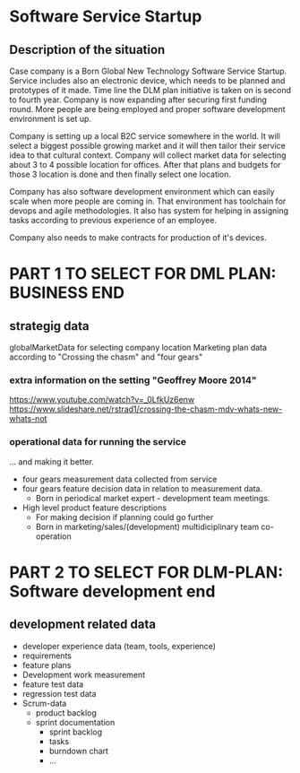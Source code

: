 # Software Service Startup
## Description of the situation
Case company is a Born Global New Technology Software Service Startup. Service includes also an electronic device, which needs to be planned and prototypes of it made. 
Time line the DLM plan initiative is taken on is second to fourth year. 
Company is now expanding after securing first funding round. More people are being employed and proper software development environment is set up.

Company is setting up a local B2C service somewhere in the world. It will select a biggest possible growing market and 
it will then tailor their service idea to that cultural context. Company will collect  market data for selecting about 3 to 4 possible location for offices. 
After that plans and budgets for those 3 location is done and then finally select one location. 

Company has also software development environment which can easily scale when more people are coming in. That environment has toolchain for devops 
and agile methodologies. It also has system for helping in assigning tasks according to previous experience of an employee. 

Company also needs to make contracts for production of it's devices.
# PART 1 TO SELECT FOR DML PLAN: BUSINESS END
## strategig data
globalMarketData for selecting company location
Marketing plan data according to "Crossing the chasm" and "four gears" 
### extra information on the setting "Geoffrey Moore 2014"
https://www.youtube.com/watch?v=_0LfkUz6enw 
https://www.slideshare.net/rstrad1/crossing-the-chasm-mdv-whats-new-whats-not

### operational data for running the service 
... and making it better. 
* four gears measurement data collected from service
* four gears feature decision data in relation to measurement data. 
  * Born in periodical market expert - development team meetings. 
* High level product feature descriptions
  * For making decision if planning could go further
  * Born in marketing/sales/(development) multidiciplinary team co-operation

# PART 2 TO SELECT FOR DLM-PLAN: Software development end
## development related data
  * developer experience data (team, tools, experience)
  * requirements
  * feature plans
  * Development work measurement
  * feature test data
  * regression test data
* Scrum-data
  * product backlog
  * sprint documentation
     * sprint backlog
     * tasks
     * burndown chart
     * ...
   
